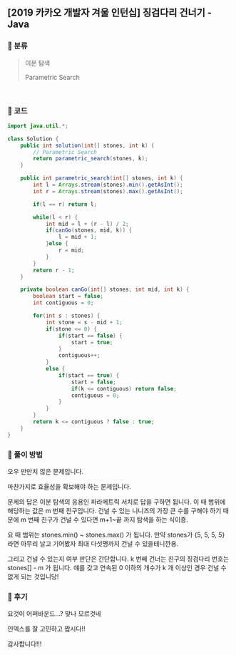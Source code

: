 ## [2019 카카오 개발자 겨울 인턴십] 징검다리 건너기 - Java

### :bridge_at_night: 분류

> 이분 탐색
>
> Parametric Search

​

###  :bridge_at_night: 코드

```java
import java.util.*;

class Solution {
    public int solution(int[] stones, int k) {
        // Parametric Search
        return parametric_search(stones, k);
    }

    public int parametric_search(int[] stones, int k) {
        int l = Arrays.stream(stones).min().getAsInt();
        int r = Arrays.stream(stones).max().getAsInt();

        if(l == r) return l;

        while(l < r) {
            int mid = l + (r - l) / 2;
            if(canGo(stones, mid, k)) {
                l = mid + 1;
            }else {
                r = mid;
            }
        }
        return r - 1;
    }

    private boolean canGo(int[] stones, int mid, int k) {
        boolean start = false;
        int contiguous = 0;

        for(int s : stones) {
            int stone = s - mid + 1;
            if(stone <= 0) {
                if(start == false) {
                    start = true;
                }
                contiguous++;
            }
            else {
                if(start == true) {
                    start = false;
                    if(k <= contiguous) return false;
                    contiguous = 0;
                }
            }
        }
        return k <= contiguous ? false : true;
    }
}
```



### :bridge_at_night: 풀이 방법

오우 만만치 않은 문제입니다.

마찬가지로 효율성을 확보해야 하는 문제입니다.



문제의 답은 이분 탐색의 응용인 파라메트릭 서치로 답을 구하면 됩니다. 이 때 범위에 해당하는 값은 m 번째 친구입니다. 건널 수 있는 니니즈의 가장 큰 수를 구해야 하기 때문에 m 번째 친구가 건널 수 있다면 m+1~끝 까지 탐색을 하는 식이죵.

요 때 범위는 stones.min() ~ stones.max() 가 됩니다. 만약 stones가 {5, 5, 5, 5} 라면 아무리 날고 기어봤자 최대 다섯명까지 건널 수 있을테니깐용. 

 

그리고 건널 수 있는지 여부 판단은 간단합니다. k 번째 건너는 친구의 징검다리 번호는 stones[] - m 가 됩니다. 얘를 갖고 연속된 0 이하의 개수가 k 개 이상인 경우 건널 수 없게 되는 것입니당!



###  :bridge_at_night: 후기

요것이 어퍼바운드...? 맞나 모르것네

인덱스를 잘 고민하고 짭시다!!

감사합니다!!!